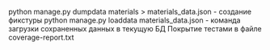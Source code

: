 python manage.py dumpdata materials > materials_data.json - создание фикстуры
python manage.py loaddata materials_data.json - команда загрузки сохраненных данных в текущую БД
Покрытие тестами в файле coverage-report.txt
